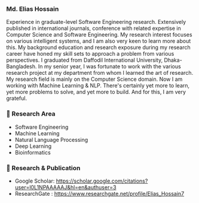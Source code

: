 ### Md. Elias Hossain 
Experience in graduate-level Software Engineering research. Extensively published in international journals, conference with related expertise in Computer Science and Software Engineering. My research interest focuses on various intelligent systems, and I am also very keen to learn more about this. My background education and research exposure during my research career have honed my skill sets to approach a problem from various perspectives. I graduated from Daffodil International University, Dhaka-Bangladesh. In my senior year, I was fortunate to work with the various research project at my department from whom I learned the art of research. My research field is mainly on the Computer Science domain. Now I am working with Machine Learning & NLP. There's certainly yet more to learn, yet more problems to solve, and yet more to build. And for this, I am very grateful. 
  <br>
### 🔭 Research Area
* Software Engineering 
* Machine Learning
* Natural Language Processing 
* Deep Learning 
* Bioinformatics 
### 👯 Research & Publication
* Google Scholar: https://scholar.google.com/citations?user=l0L1NPAAAAAJ&hl=en&authuser=3
* ResearchGate  : https://www.researchgate.net/profile/Elias_Hossain7  




